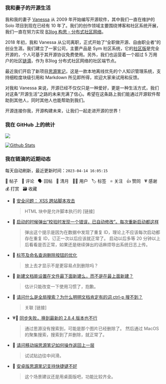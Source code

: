 ### 我和妻子的开源生活

我和我的妻子 [Vanessa](https://github.com/Vanessa219) 从 2009 年开始编写开源软件，其中我们一直在维护的 Solo 项目到现在已经有 10 年了。我们的创作领域主要围绕博客和社区系统开展，我们一直在努力实现 [B3log 构思 - 分布式社区网络](https://ld246.com/article/1546941897596)。

2018 年初，我和 Vanessa 从公司离职，正式开始了“全职做开源、自由职业者”的创业生涯。我们建立了一家公司，主要产品是 Sym 社区系统，它的[社区版](https://github.com/88250/symphony)是完全开源的，个人可基于其开源协议免费使用。另外，我们也运营着一个超过 5 万用户的社区[链滴](https://ld246.com)，作为 B3log 分布式社区网络的社区端节点。

最近我们开启了新项目[思源笔记](https://github.com/siyuan-note/siyuan)，这是一款本地离线优先的个人知识管理系统，支持细粒度块级引用和 Markdown 所见即所得，欢迎大家来试用和反馈。

对我和 Vanessa 来说，开源已经不仅仅只是一种爱好，更是一种生活方式，我们对这条“开源生活”之路的未来充满了信心。希望在这条路上我们能通过开源软件帮助到其他人，同时其他人也能帮助到我们。

开源连接你我，开源构建未来，让我们一起走进开源的世界！

### 我在 GitHub 上的统计

<a title="Hits" target="_blank" href="https://github.com/88250/88250"><img src="https://hits.b3log.org/88250/88250.svg"></a>

[![Github Stats](https://github-readme-stats.vercel.app/api?username=88250&theme=tokyonight&show_icons=true)](https://github.com/88250)

<!--events start -->

### 我在链滴的近期动态

每天自动刷新，最近更新时间：`2023-04-14 16:05:15`

📝 帖子 &nbsp; 💬 评论 &nbsp; 🗣 回帖 &nbsp; 🌙 清月 &nbsp; 👨‍💻 用户 &nbsp; 🏷️ 标签 &nbsp; ⭐️ 关注 &nbsp; 👍 赞同 &nbsp; 💗 感谢 &nbsp; 💰 打赏 &nbsp; 🗃 收藏

* 💬 [安全问题： XSS 跨站脚本攻击](https://ld246.com/article/1681458108032/comment/1681458671145#comments)

  > HTML 块中是允许脚本执行的 [链接]
* 💬 [启动的时候弹出“校验时发现一个错误，已自动修改”。每次重新启动都这样](https://ld246.com/article/1681456085345/comment/1681456357111#comments)

  > 弹出这个提示是因为在数据中发现了重复 ID，理论上不应该每次启动都存在重复 ID，订正一次以后应该就正常了。 启动以后多等 20 分钟以上后看看是否正常，如果还是继续弹出的话麻烦导出系统日志上传。
* 💬 [标签及命名查询删除按钮的优化](https://ld246.com/article/1681452390013/comment/1681454435090#comments)

  > 放上去才显示不是更容易点到删除吗？
* 💬 [新建文档能设置在文件最下面新建么，而不是在最上面新建？](https://ld246.com/article/1678781890468/comment/1681454344726#comments)

  > 估计只能改变一下使用习惯了，抱歉。
* 💬 [请问什么是全局搜索？为什么明明文档肯定有的词 ctrl-p 搜不到？](https://ld246.com/article/1681453473875/comment/1681454252055#comments)

  > 关联 [链接]
* 💗💬 [同步失败，换到最新的 2.8.4 版本也不行](https://ld246.com/article/1681393691243/comment/1681453205489#comments)

  > 通过思源没有搜索到，可能是那个图片已经删除了。 然后通过 MacOS 的聚集搜索，搜索到了并删除，就正常了。
* 💬 [请问移动端思源笔记如何操作返回上一层](https://ld246.com/article/1681449943864/comment/1681451950718#comments)

  > 试试贴边往中间滑。
* 💬 [安卓版思源笔记支持快捷键不好](https://ld246.com/article/1681443902575/comment/1681444087184#comments)

  > 这个场景建议还是用桌面版吧，功能比较齐全。


<!--events end -->
